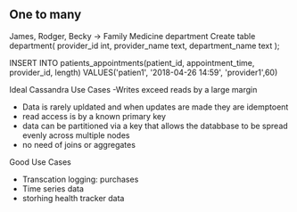 ## One to many ##
James, Rodger, Becky -> Family Medicine department
Create table department(
    provider_id int, 
    provider_name text,
    department_name text
);


INSERT INTO patients_appointments(patient_id, appointment_time, provider_id, length) VALUES('patien1', '2018-04-26 14:59', 'provider1',60)


Ideal Cassandra Use Cases
-Writes exceed reads by a large margin
- Data is rarely upldated and when updates are made they are idemptoent
- read access is by a known primary key
- data can be partitioned via a key that allows the databbase to be spread evenly across multiple nodes
- no need of joins or aggregates 


Good Use Cases
- Transcation logging: purchases
- Time series data
- storhing health tracker data

